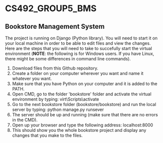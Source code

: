 # CS492_GROUP5_BMS

## Bookstore Management System

The project is running on Django (Python library). You will need to start it on your local machine in order to be able to edit files and view the changes. Here are the steps that you will need to take to succefully start the virtual environment (**NOTE**: the following is for Windows users. If you have Linux, there might be some differences in command line commands).

1. Download files from this Github repository.
2. Create a folder on your computer wherever you want and name it whatever you want.
3. Make sure that you have Python on your computer and it is added to the PATH.
3. Open CMD, go to the folder 'bookstore' folder and activate the virtual environment by typing: virt\Scripts\activate
4. Go to the next bookstore folder (bookstore/bookstore) and run the local server by typing: python manage.py runsever
5. The server should be up and running (make sure that there are no errors in the CMD).
6. Open up your browser and type the following address: localhost:8000
7. This should show you the whole bookstore project and display any changes that you make to the files.


